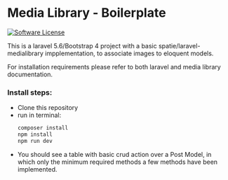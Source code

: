 # Media Library - Boilerplate

[![Software License](https://img.shields.io/badge/license-MIT-brightgreen.svg?style=flat-square)](LICENSE.md)

This is a laravel 5.6/Bootstrap 4 project with a basic spatie/laravel-medialibrary impplementation, to associate images to eloquent models.

For installation requirements please refer to both laravel and media library documentation.

### Install steps:
* Clone this repository
* run in terminal:
    ```bash
    composer install
    npm install
    npm run dev
    ```
* You should see a table with basic crud action over a Post Model, in which only the minimum required methods a few methods have been implemented.
